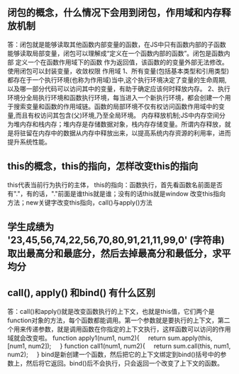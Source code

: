 ## 闭包的概念，什么情况下会用到闭包，作用域和内存释放机制
答：闭包就是能够读取其他函数内部变量的函数，在JS中只有函数内部的子函数能够读取局部变量，闭包可以理解成“定义在一个函数内部的函数”。闭包是函数内部 定义一个在函数作用域下的函数 作为返回值，该函数的的变量外部无法修改。
使用闭包可以封装变量，收敛权限 
作用域
1、所有变量(包括基本类型和引用类型)都存在于一个执行环境(也称为作用域)当中,这个执行环境决定了变量的生命周期,以及哪一部分代码可以访问其中的变量，有助于确定应该何时释放内存。
2、执行环境分全局执行环境和函数执行环境，每当进入一个新执行环境，都会创建一个用于搜索变量和函数的作用域链。函数的局部环境不仅有权访问函数作用域中的变量,而且有权访问其包含(父)环境,乃至全局环境。
内存释放机制;JS中内存空间分为堆内存和栈内存；堆内存是存储数据对象，栈内存存储变量。所谓内存释放，就是将驻留在内存中的数据从内存中释放出来，以提高系统内存资源的利用率，进而提升系统性能。

## this的概念，this的指向，怎样改变this的指向
this代表当前行为执行的主体，
this的指向：函数执行，首先看函数名前面是否有"."，有的话，"."前面是谁this就是谁；没有的话this就是window
改变this指向方法；new关键字改变this指向，call()与apply()方法
## 学生成绩为 '23,45,56,74,22,56,70,80,91,21,11,99,0' (字符串) 取出最高分和最底分，然后去掉最高分和最低分，求平均分 

## call(), apply() 和bind() 有什么区别
答：call()和apply()就是改变函数执行的上下文，也就是this值，它们两个是function对象的方法，每个函数都能调用。第一个参数就是要执行的上下文，第二个用来传递参数，就是调用函数在你指定的上下文执行，这样函数可以访问的作用域就会改变啦。
function apply1(num1, num2){
    return sum.apply(this, [num1, num2]);
    }
function call1(num1, num2){
    return sum.call(this, num1, num2);
    }
bind是新创建一个函数，然后把它的上下文绑定到bind()括号中的参数上，然后将它返回。bind()后不会执行，只会返回一个改变了上下文的函数。
